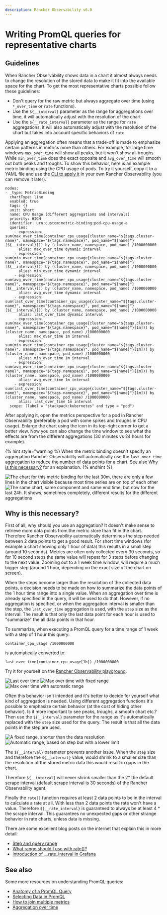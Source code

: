 ```yaml
---
description: Rancher Observability v6.0
---
```


# Writing PromQL queries for representative charts

## Guidelines

When Rancher Observability shows data in a chart it almost always needs to change the resolution of the stored data to make it fit into the available space for the chart. To get the most representative charts possible follow these guidelines:

* Don't query for the raw metric but always aggregate over time (using `*_over_time` or `rate` functions).
* Use the `${__interval}` parameter as the range for aggregations over time, it will automatically adjust with the resolution of the chart
* Use the `${__rate_interval}` parameter as the range for `rate` aggregations, it will also automatically adjust with the resolution of the chart but takes into account specific behaviors of `rate`.

Applying an aggregation often means that a trade-off is made to emphasize certain patterns in metrics more than others. For example, for large time windows `max_over_time` will show all peaks, but it won't show all troughs. While `min_over_time` does the exact opposite and `avg_over_time` will smooth out both peaks and troughs. To show this behavior, here is an example metric binding using the CPU usage of pods. To try it yourself, copy it to a YAML file and use the [CLI to apply it](./k8s-add-charts.md#create-or-update-the-metric-binding-in-stackstate) in your own Rancher Observability (you can remove it later).

```
nodes:
- _type: MetricBinding
  chartType: line
  enabled: true
  tags: {}
  unit: short
  name: CPU Usage (different aggregations and intervals)
  priority: HIGH
  identifier: urn:custom:metric-binding:pod-cpu-usage-a
  queries:
    - expression: sum(max_over_time(container_cpu_usage{cluster_name="${tags.cluster-name}", namespace="${tags.namespace}", pod_name="${name}"}[${__interval}])) by (cluster_name, namespace, pod_name) /1000000000
      alias: max_over_time dynamic interval
    - expression: sum(min_over_time(container_cpu_usage{cluster_name="${tags.cluster-name}", namespace="${tags.namespace}", pod_name="${name}"}[${__interval}])) by (cluster_name, namespace, pod_name) /1000000000
      alias: min_over_time dynamic interval
    - expression: sum(avg_over_time(container_cpu_usage{cluster_name="${tags.cluster-name}", namespace="${tags.namespace}", pod_name="${name}"}[${__interval}])) by (cluster_name, namespace, pod_name) /1000000000
      alias: avg_over_time dynamic interval
    - expression: sum(last_over_time(container_cpu_usage{cluster_name="${tags.cluster-name}", namespace="${tags.namespace}", pod_name="${name}"}[${__interval}])) by (cluster_name, namespace, pod_name) /1000000000
      alias: last_over_time dynamic interval
    - expression: sum(max_over_time(container_cpu_usage{cluster_name="${tags.cluster-name}", namespace="${tags.namespace}", pod_name="${name}"}[1m])) by (cluster_name, namespace, pod_name) /1000000000
      alias: max_over_time 1m interval
    - expression: sum(min_over_time(container_cpu_usage{cluster_name="${tags.cluster-name}", namespace="${tags.namespace}", pod_name="${name}"}[1m])) by (cluster_name, namespace, pod_name) /1000000000
      alias: min_over_time 1m interval
    - expression: sum(avg_over_time(container_cpu_usage{cluster_name="${tags.cluster-name}", namespace="${tags.namespace}", pod_name="${name}"}[1m])) by (cluster_name, namespace, pod_name) /1000000000
      alias: avg_over_time 1m interval
    - expression: sum(last_over_time(container_cpu_usage{cluster_name="${tags.cluster-name}", namespace="${tags.namespace}", pod_name="${name}"}[1m])) by (cluster_name, namespace, pod_name) /1000000000
      alias: last_over_time 1m interval
  scope: (label = "stackpack:kubernetes" and type = "pod")
```

After applying it, open the metrics perspective for a pod in Rancher Observability (preferably a pod with some spikes and troughs in CPU usage). Enlarge the chart using the icon in its top-right corner to get a better view. Now you can also change the time window to see what the effects are from the different aggregations (30 minutes vs 24 hours for example). 

{% hint style="warning %}
When the metric binding doesn't specify an aggregation Rancher Observability will automatically use the `last_over_time` aggregation to reduce the number of data points for a chart. See also [Why is this necessary?](./k8s-writing-promql-for-charts.md#why) for an explanation.
{% endhint %}

![The chart for this metric binding for the last 30m, there are only a few lines in the chart visible because most time series are on top of each other](../../.gitbook/assets/k8s/metric-aggregation-differences-30m.png)
![The same chart, same component and same end time, but now for the last 24h. It shows, sometimes completely, different results for the different aggregations](../../.gitbook/assets/k8s/metric-aggregation-differences-24h.png)

## Why is this necessary?

First of all, why should you use an aggregation? It doesn't make sense to retrieve more data points from the metric store than fit in the chart. Therefore Rancher Observability automatically determines the step needed between 2 data points to get a good result. For short time windows (for example a chart showing only 1 hour of data) this results in a small step (around 10 seconds). Metrics are often only collected every 30 seconds, so for 10 second steps the same value will repeat for 3 steps before changing to the next value. Zooming out to a 1 week time window, will require a much bigger step (around 1 hour, depending on the exact size of the chart on screen).

When the steps become larger than the resolution of the collected data points, a decision needs to be made on how to summarize the data points of the 1 hour time range into a single value. When an aggregation over time is already specified in the query, it will be used to do that. However, if no aggregation is specified, or when the aggregation interval is smaller than the step, the `last_over_time` aggregation is used, with the `step` size as the interval. The result is that only the last data point for each hour is used to "summarize" the all data points in that hour.

To summarize, when executing a PromQL query for a time range of 1 week with a step of 1 hour this query:

```
container_cpu_usage /1000000000
```

is automatically converted to:

```
last_over_time(container_cpu_usage[1h]) /1000000000
```

Try it for yourself on the [Rancher Observability playground](https://play.stackstate.com/#/metrics?promql=last_over_time%28container_cpu_usage%7Bnamespace%3D%22sock-shop%22%2C%20pod_name%3D~%22carts.%2A%22%7D%5B%24%7B__interval%7D%5D%29%20%2F%201000000000&timeRange=LAST_7_DAYS).

![Last over time](../../.gitbook/assets/k8s/k8s-metric-queries-for-chart-last-over-time.png)
![Max over time with fixed range](../../.gitbook/assets/k8s/k8s-metric-queries-for-chart-max-over-time-fixed-range.png)
![Max over time with automatic range](../../.gitbook/assets/k8s/k8s-metric-queries-for-chart-max-over-time-interval.png)

Often this behavior isn't intended and it's better to decide for yourself what kind of aggregation is needed. Using different aggregation functions it's possible to emphasize certain behavior (at the cost of hiding other behavior). Is it more important to see peaks, troughs, a smooth chart etc.? Then use the `${__interval}` parameter for the range as it's automatically replaced with the `step` size used for the query. The result is that all the data points in the step are used.

![A fixed range, shorter than the data resolution](../../.gitbook/assets/k8s/k8s-metric-queries-small-range.png)
![Automatic range, based on step but with a lower limit](../../.gitbook/assets/k8s/k8s-metric-queries-interval-for-range.png)

The `${__interval}` parameter prevents another issue. When the `step` size and therefore the `${__interval}` value, would shrink to a smaller size than the resolution of the stored metric data this would result in gaps in the chart. 

Therefore `${__interval}` will never shrink smaller than the 2* the default scrape interval (default scrape interval is 30 seconds) of the Rancher Observability agent.

Finally the `rate()` function requires at least 2 data points to be in the interval to calculate a rate at all. With less than 2 data points the rate won't have a value. Therefore  `${__rate_interval}` is guaranteed to always be at least 4 * the scrape interval. This guarantees no unexpected gaps or other strange behavior in rate charts, unless data is missing.

There are some excellent blog posts on the internet that explain this in more detail:

* [Step and query range](https://www.robustperception.io/step-and-query_range/)
* [What range should I use with rate()?](https://www.robustperception.io/what-range-should-i-use-with-rate/)
* [Introduction of __rate_interval in Grafana](https://grafana.com/blog/2020/09/28/new-in-grafana-7.2-__rate_interval-for-prometheus-rate-queries-that-just-work/)

## See also

Some more resources on understanding PromQL queries:

* [Anatomy of a PromQL Query](https://promlabs.com/blog/2020/06/18/the-anatomy-of-a-promql-query/)
* [Selecting Data in PromQL](https://promlabs.com/blog/2020/07/02/selecting-data-in-promql/)
* [How to join multiple metrics](https://iximiuz.com/en/posts/prometheus-vector-matching/)
* [Aggregation over time](https://iximiuz.com/en/posts/prometheus-functions-agg-over-time/)
